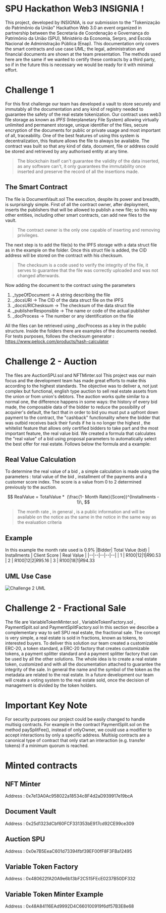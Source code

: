 # SPU Hackathon Web3 INSIGNIA !

This project, developed by INSIGNIA, is our submission to the "Tokenização do Patrimônio da União" Hackathon Web 3.0 an event organized in partnership between the Secretaria de Coordenação e Governança do Patrimônio da União (SPU), Ministério da Economia, Serpro, and Escola Nacional de Administração Pública (Enap). This documentation only covers the smart contracts and use case UML; the legal, administration and financial documents are shown at the team presentation.
The methods used here are the same if we wanted to certify these contracts by a third party, so if in the future this is necessary we would be ready for it with minimal effort.

# Challenge 1

For this first challenge our team has developed a vault to store securely and immutably all the documentation and any kind of registry needed to guarantee the safety of the real estate tokenization. Our contract uses web3 file storage as known as *IPFS* (Interplanetary File System) allowing virtually unlimited and permanent storage, unique identifier of the files, secure encryption of the documents for public or private usage and most important of all, traceability. 
One of the best features of using this system is decentralization, this feature allows the file to always be available. The contract was built so that any kind of data, document, file or address could be stored and retrieved by any authorised entity at any time.
>The blockchain itself can't guarantee the validity of the data inserted, as any software can't, it only guarantees the immutability once inserted and preserve the record of all the insertions made.

## The Smart Contract 

The file is DocumentVault.sol 
The execution, despite its power and breadth, is surprisingly simple. First of all the contract owner, after deployment, inserts the publishers that will be allowed to publish a new file; 
so this way other entities, including other smart contracts, can add new files to the vault.
>The contract owner is the only one capable of inserting and removing privileges.

The next step is to add the file(s) to the IPFS storage with a data struct file as in the example on the folder. Once this struct file is added, the CID address will be stored on the contract with his checksum.
>The checksum is a code used to verify the integrity of the file, it serves to guarantee that the file was correctly uploaded and was not changed afterwards.

Now adding the document to the contract using the parameters 

 1. _typeOfDocument -> A string describing the file
 2. _docsURI -> The CID of the data struct file on the IPFS
 3. _docsURIChesksum -> The checksum of the data struct file
 4. _publisherResponsible -> The name or code of the actual publisher
 5. _docProcess -> The number or any identification on the file

All the files can be retrieved using _docProcess as a key in the public structure.
Inside the folders there are examples of the documents needed.
For tests purposes, follows the checksum generator :
https://www.pelock.com/products/hash-calculator

 
# Challenge 2 - Auction

The files are AuctionSPU.sol and NFTMinter.sol
This project was our main focus and the development team has made great efforts to make this according to the highest standards. The objective was to deliver a, not just complex but functional, english type auction to sell real estate assets from the union or from union's debtors. The auction works quite similar to a normal one, the difference happens in some ways: the history of every bid made, the composable data of the bidder to reduce the possibility of acquirer's default, the fact that in order to bid you must put a upfront down payment to the contract, the "cashback" functionality where the bidder that was outbid receives back their funds if he is no longer the highest , the whitelist feature that allows only certified bidders to take part and the most important feature, the real value bid. We created a formula that calculates the "real value" of a bid using proposal parameters to automatically select the best offer for real estate. Follows below the formula and a example:

## Real Value Calculation 

To determine the real value of a bid , a simple calculation is made using the parameters : total value of the bid , installment of the payments and a customer score index. The score is a value from 0 to 2 determined previously to the auction.

$$
RealValue = TotalValue *  (\frac{1- Month Rate}{Score})^{Installments - 1}\,
$$

> The month rate , in general , is a public information and will be available on the notice as the same in the notice in the same way as the evaluation criteria 
>
## Example
In this example the month rate used is 0.9%
|Bidder| Total Value (bid) | Installments | Client Score | Real Value |
|--|--|--|--|--|
| 1 | R$100 | 12 | 1 | R$90.53 
| 2 | R$100 | 12 | 2 | R$95.16 
| 3 | R$100 | 18 | 1 | R$94.33 


## UML Use Case
![Challenge 2 UML](https://ipfs.io/ipfs/Qma1vAAdHmYQx5qZT3Hy9YBUdRiLKwpWd1mUDY2duFXsxj?filename=UML%20Use%20Case%20Challenge%202.png)


# Challenge 2 - Fractional Sale
The file are VariableTokenMinter.sol , VariableTokenFactory.sol , PaymentSplit.sol and PaymentSplitFactory.sol
In this section we describe a complementary way to sell SPU real estate, the fractional sale. 
The concept is very simple, a real estate is sold in fractions, known as tokens, to interested buyers. To deliver this solution our team created a customizable ERC-20, a token standard, a ERC-20 factory that creates customizable tokens, a payment splitter standard and a payment splitter factory that can be used by all the other solutions.
The whole idea is to create a real estate token, customized and with all the documentation attached to guarantee the integrity of the sale. In general the name and the symbol of the token as the metadata are related to the real estate.
In a future development our team will create a voting system to the real estate sold, once the decision of management is divided by the token holders.

# Important Key Note
For security purposes our project could be easily changed to handle multisig contracts. For example in the contract PaymentSplit.sol on the method paySplitFee(), instead of onlyOwner, we could use a modifier to accept interactions by only a specific address.
Multisig contracts are a canonical type of contract that only start an interaction (e.g. transfer tokens) if a minimum quorum is reached.

# Minted contracts

## NFT Minter
Address : 0x7e13A0Ac958022a18534c8F4d2aD939917e19bcA

## Document Vault
Address : 0x25d1323dCbf60FCF331353bE917cd92CE99ce309

## Auction SPU
Address : 0x0e7B5EeaC601d73394fbf39EF00fF8F3FBa12495

## Variable Token Factory
Address : 0x480622fA20A9e6b13bF2C515FEcE0237B50DF332

## Variable Token Minter Example
Address : 0x48A84116EAd9992D4C660100919f6df57B3E8e68